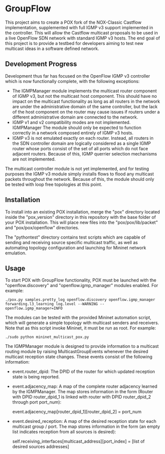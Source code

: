GroupFlow
=========

This project aims to create a POX fork of the NOX-Classic Castflow implementation, supplemented with full IGMP v3 support implemented in the controller. This will allow the Castflow multicast proposals to be used in a live OpenFlow SDN network with standard IGMP v3 hosts. The end goal of this project is to provide a testbed for developers aiming to test new multicast ideas in a software defined network.

Development Progress
--------------------
Development thus far has focused on the OpenFlow IGMP v3 controller which is now functionally complete, with the following exceptions:

* The IGMPManager module implements the multicast router component of IGMP v3, but not the multicast host component. This should have no impact on the multicast functionality as long as all routers in the network are under the administrative domain of the same controller, but the lack of the host component on the router may cause issues if routers under a different administrative domain are connected to the network.
* IGMP v1 and v2 compatibility modes are not implemented. IGMPManager The module should only be expected to function correctly in a network composed entirely of IGMP v3 hosts.
* IGMP v3 is not emulated exactly on each router. Instead, all routers in the SDN controller domain are logically considered as a single IGMP router whose ports consist of the set of all ports which do not face adjacent routers. Because of this, IGMP querrier selection mechanisms are not implemented.

The multicast controller module is not yet implemented, and for testing purposes the IGMP v3 module simply installs flows to flood any multicast packets throughout the network. Because of this, the module should only be tested with loop free topologies at this point.

Installation
------------

To install into an existing POX installation, merge the "pox" directory located inside the "pox_version" directory in this repository with the base folder of your POX installation. This will place new files into the "pox/pox/lib/packet" and "pox/pox/openflow" directories.

The "pythontest" directory contains test scripts which are capable of sending and receiving source specific multicast traffic, as well as automating topology configuration and launching for Mininet network emulation.

Usage
-----

To start POX with GroupFlow functionality, POX must be launched with the "openflow.discovery" and "openflow.igmp_manager" modules enabled. For example:

    ./pox.py samples.pretty_log openflow.discovery openflow.igmp_manager forwarding.l3_learning log.level --WARNING --openflow.igmp_manager=INFO    

The modules can be tested with the provided Mininet automation script, which will generate a simple topology with multicast senders and receivers. Note that as this script invoke Mininet, it must be run as root. For example:

    ./sudo python mininet_multicast_pox.py

The IGMPManager module is designed to provide information to a multicast routing module by raising MulticastGroupEvents whenever the desired multicast reception state changes. These events consist of the following information:

* event.router_dpid: The DPID of the router for which updated reception state is being reported.
* event.adjacency_map: A map of the complete router adjacency learned by the IGMPManager. The map stores information in the form (Router with DPID router_dpid_1 is linked with router with DPID router_dpid_2 through port port_num):


    event.adjacency_map[router_dpid_1][router_dpid_2] = port_num  


* event.desired_reception: A map of the desired reception state for each multicast group / port. The map stores information in the form (an empty list indicates reception from all sources is desired):


    self.receiving_interfaces[multicast_address][port_index] = [list of desired sources addresses]
